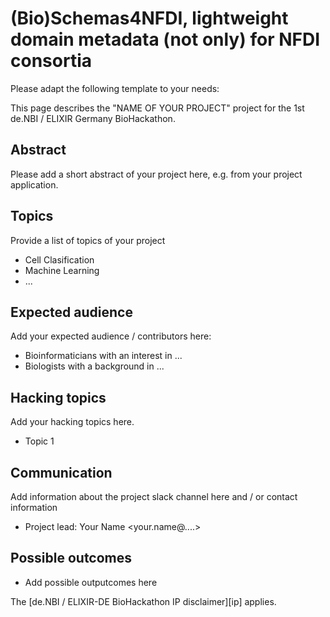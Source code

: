 # (Bio)Schemas4NFDI, lightweight domain metadata (not only) for NFDI consortia

Please adapt the following template to your needs:

This page describes the "NAME OF YOUR PROJECT" project for the 1st de.NBI /
ELIXIR Germany BioHackathon.

## Abstract

Please add a short abstract of your project here, e.g. from your project application.

## Topics

Provide a list of topics of your project

* Cell Clasification
* Machine Learning
* ...

## Expected audience

Add your expected audience / contributors here:

* Bioinformaticians with an interest in ...
* Biologists with a background in ...

## Hacking topics

Add your hacking topics here.

* Topic 1

## Communication

Add information about the project slack channel here and / or contact information

* Project lead: Your Name <your.name@....>

## Possible outcomes

* Add possible outputcomes here 

The [de.NBI / ELIXIR-DE BioHackathon
IP disclaimer][ip] applies.

[docs]: <https://denbi.de>
